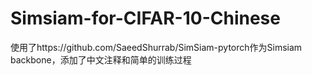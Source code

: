 # Simsiam-for-CIFAR-10-Chinese
使用了https://github.com/SaeedShurrab/SimSiam-pytorch作为Simsiam backbone，添加了中文注释和简单的训练过程
